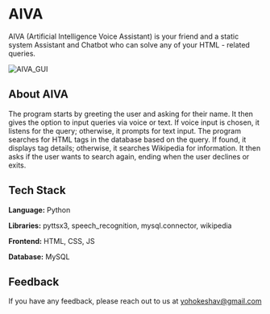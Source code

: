 
# AIVA

AIVA (Artificial Intelligence Voice Assistant) is your friend and a static system Assistant and Chatbot who can solve any of your HTML - related queries.


![AIVA_GUI](https://github.com/Keshav-Vyas/AIVA/assets/155935444/d0d0e6f2-cad8-4628-af0d-63f2d84cee72)


## About AIVA

The program starts by greeting the user and asking for their name. It then gives the option to input queries via voice or text. If voice input is chosen, it listens for the query; otherwise, it prompts for text input. The program searches for HTML tags in the database based on the query. If found, it displays tag details; otherwise, it searches Wikipedia for information. It then asks if the user wants to search again, ending when the user declines or exits.


## Tech Stack

**Language:** Python

**Libraries:** pyttsx3, speech_recognition, mysql.connector, wikipedia

**Frontend:** HTML, CSS, JS

**Database:** MySQL

## Feedback

If you have any feedback, please reach out to us at yohokeshav@gmail.com
